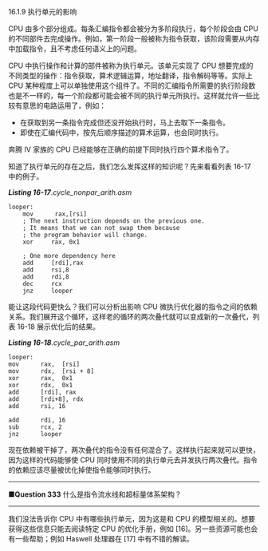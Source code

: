 16.1.9 执行单元的影响

CPU 由多个部分组成。每条汇编指令都会被分为多阶段执行，每个阶段会由 CPU 的不同部件去完成操作。例如，第一阶段一般被称为指令获取，该阶段需要从内存中加载指令，且不考虑任何语义上的问题。

CPU 中执行操作和计算的部件被称为执行单元。该单元实现了 CPU 想要完成的不同类型的操作：指令获取，算术逻辑运算，地址翻译，指令解码等等。实际上 CPU 某种程度上可以单独使用这个组件了。不同的汇编指令所需要的执行阶段数也是不一样的，每一个阶段都可能会被不同的执行单元所执行。这样就允许一些比较有意思的电路运用了，例如：

* 在获取到另一条指令完成但还没开始执行时，马上去取下一条指令。
* 即使在汇编代码中，按先后顺序描述的算术运算，也会同时执行。

奔腾 IV 家族的 CPU 已经能够在正确的前提下同时执行四个算术指令了。

知道了执行单元的存在之后，我们怎么发挥这样的知识呢？先来看看列表 16-17 中的例子。

_**Listing 16-17**.cycle\_nonpar\_arith.asm_

```
looper:
    mov      rax,[rsi]
    ; The next instruction depends on the previous one.
    ; It means that we can not swap them because
    ; the program behavior will change.
    xor     rax, 0x1

    ; One more dependency here
    add     [rdi],rax
    add     rsi,8
    add     rdi,8
    dec     rcx
    jnz     looper
```

能让这段代码更快么？我们可以分析出影响 CPU 微执行优化器的指令之间的依赖关系。我们展开这个循环，这样老的循环的两次叠代就可以变成新的一次叠代，列表 16-18 展示优化后的结果。

_**Listing 16-18**.cycle\_par\_arith.asm_

```
looper:
mov      rax,  [rsi]
mov      rdx,  [rsi + 8]
xor      rax,  0x1
xor      rdx,  0x1
add      [rdi], rax
add      [rdi+8], rdx
add      rsi, 16

add      rdi, 16
sub      rcx, 2
jnz      looper
```

现在依赖被干掉了，两次叠代的指令没有任何混合了。这样执行起来就可以更快，因为这样的代码能够使 CPU 同时使用不同的执行单元去并发执行两次叠代。指令的依赖应该尽量被优化掉使指令能够同时执行。

---

**■Question 333** 什么是指令流水线和超标量体系架构？

---

我们没法告诉你 CPU 中有哪些执行单元，因为这是和 CPU 的模型相关的。想要获得这些信息只能去阅读特定 CPU 的优化手册，例如 \[16\]。另一些资源可能也会有一些帮助；例如 Haswell 处理器在 \[17\] 中有不错的解读。

